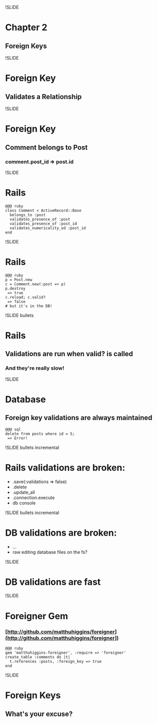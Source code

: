 !SLIDE
# Chapter 2
## Foreign Keys

!SLIDE
# Foreign Key
## Validates a Relationship

!SLIDE
# Foreign Key
## Comment belongs to Post
### comment.post_id => post.id

!SLIDE
# Rails
    @@@ ruby
    class Comment < ActiveRecord::Base
      belongs_to :post
      validates_presence_of :post
      validates_presence_of :post_id
      validates_numericality_od :post_id
    end

!SLIDE
# Rails
    @@@ ruby
    p = Post.new
    c = Comment.new(:post => p)
    p.destroy
     => true
    c.reload; c.valid?
     => false
    # but it's in the DB!

!SLIDE bullets
# Rails 
## Validations are run when valid? is called
### And they're really slow!

!SLIDE
# Database
## Foreign key validations are always maintained
    @@@ sql
    delete from posts where id = 5;
     => Error!

!SLIDE bullets incremental
# Rails validations are broken:
* .save(:validations => false)
* .delete
* .update_all
* .connection.execute
* db console

!SLIDE bullets incremental
# DB validations are broken:
* ...
* raw editing database files on the fs?

!SLIDE
# DB validations are fast

!SLIDE
# Foreigner Gem
### [http://github.com/matthuhiggins/foreigner](http://github.com/matthuhiggins/foreigner])
    @@@ ruby
    gem 'matthuhiggins-foreigner', :require => 'foreigner'
    create_table :comments do |t|
      t.references :posts, :foreign_key => true
    end

!SLIDE
# Foreign Keys
## What's your excuse?
